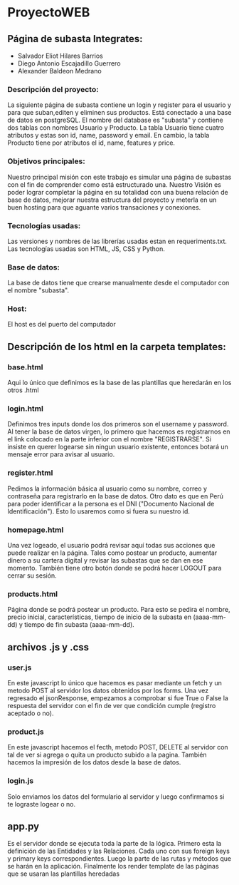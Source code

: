 # ProyectoWEB

## Página de subasta Integrates:

- Salvador Eliot Hilares Barrios
- Diego Antonio Escajadillo Guerrero
- Alexander Baldeon Medrano
### Descripción del proyecto:

La siguiente página de subasta contiene un login y register para el usuario y para que suban,editen y eliminen sus productos. Está conectado a una base de datos en postgreSQL. El nombre del database es "subasta" y contiene dos tablas con nombres Usuario y Producto. La tabla Usuario tiene cuatro atributos y estas son id, name, password y email. En cambio, la tabla Producto tiene por atributos el id, name, features y price.

### Objetivos principales:

Nuestro principal misión con este trabajo es simular una página de subastas con el fin de comprender como está estructurado una. Nuestro Visión es poder lograr completar la página en su totalidad con una buena relación de base de datos, mejorar nuestra estructura del proyecto y meterla en un buen hosting para que aguante varios transaciones y conexiones.

### Tecnologías usadas:

Las versiones y nombres de las librerías usadas estan en requeriments.txt. Las tecnologías usadas son HTML, JS, CSS y Python.

### Base de datos:

La base de datos tiene que crearse manualmente desde el computador con el nombre "subasta".

### Host:

El host es del puerto del computador

## Descripción de los html en la carpeta templates:

### base.html

Aqui lo único que definimos es la base de las plantillas que heredarán en los otros .html

### login.html

Definimos tres inputs donde los dos primeros son el username y password. Al tener la base de datos virgen, lo primero que hacemos es registrarnos en el link colocado en la parte inferior con el nombre "REGISTRARSE". Si insiste en querer logearse sin ningun usuario existente, entonces botará un mensaje error para avisar al usuario.

### register.html

Pedimos la información básica al usuario como su nombre, correo y contraseña para registrarlo en la base de datos. Otro dato es que en Perú para poder identificar a la persona es el DNI ("Documento Nacional de Identificación"). Esto lo usaremos como si fuera su nuestro id. 

### homepage.html

Una vez logeado, el usuario podrá revisar aquí todas sus acciones que puede realizar en la página. Tales como postear un producto, aumentar dinero a su cartera digital y revisar las subastas que se dan en ese momento. También tiene otro botón donde se podrá hacer LOGOUT para cerrar su sesión.

### products.html

Página donde se podrá postear un producto. Para esto se pedira el nombre, precio inicial, características, tiempo de inicio de la subasta en (aaaa-mm-dd) y tiempo de fin subasta (aaaa-mm-dd).

## archivos .js y .css

### user.js

En este javascript lo único que hacemos es pasar mediante un fetch y un metodo POST al servidor los datos obtenidos por los forms. Una vez regresado el jsonResponse, empezamos a comprobar si fue True o False la respuesta del servidor con el fin de ver que condición cumple (registro aceptado o no).

### product.js

En este javascript hacemos el fecth, metodo POST, DELETE al servidor con tal de ver si agrega o quita un producto subido a la pagina. También hacemos la impresión de los datos desde la base de datos.

### login.js

Solo enviamos los datos del formulario al servidor y luego confirmamos si te lograste logear o no.

## app.py

Es el servidor donde se ejecuta toda la parte de la lógica. Primero esta la definición de las Entidades y las Relaciones. Cada uno con sus foreign keys y primary keys correspondientes. Luego la parte de las rutas y métodos que se harán en la aplicación. Finalmente los render template de las páginas que se usaran las plantillas heredadas

